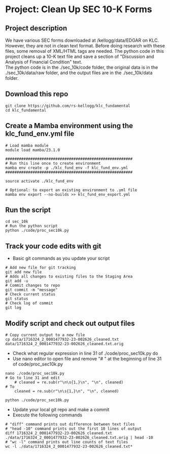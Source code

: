 # Project: Clean Up SEC 10-K Forms 

## Project description
We have various SEC forms downloaded at /kellogg/data/EDGAR on KLC. However, they are not in clean text format. Before doing research with these files, some removal of XML/HTML tags are needed. The python code in this project cleans up a 10-K text file and save a section of "Discussion and Analysis of Financial Condition" text.  
The python code is in the ./sec_10k/code folder, the original data is in the ./sec_10k/data/raw folder, and the output files are in the ./sec_10k/data folder.


## Download this repo
```
git clone https://github.com/rs-kellogg/klc_fundamental
cd klc_fundamental
```

## Create a Mamba environment using the klc_fund_env.yml file
```
# Load mamba module
module load mamba/23.1.0

########################################################
# Run this line once to create environment 
mamba env create -p ./klc_fund_env -f klc_fund_env.yml 
########################################################

source activate ./klc_fund_env

# Optional: to export an existing environment to .yml file
mamba env export --no-builds >> klc_fund_env_export.yml
```

## Run the script
```
cd sec_10k
# Run the python script
python ./code/proc_sec10k.py
```

## Track your code edits with git
- Basic git commands as you update your script
```
# Add new file for git tracking
git add new file
# Adds all changes to existing files to the Staging Area
git add -u
# Commit changes to repo
git commit -m "message"
# Check current status
git status
# Check log of commit
git log
```

## Modify script and check out output files
```
# Copy current output to a new file
cp data/1716324_2_0001477932-23-002626_cleaned.txt data/1716324_2_0001477932-23-002626_cleaned.txt.orig
```
- Check what regular expression in line 31 of ./code/proc_sec10k.py do
- Use nano editor to open file and remove "# " at the beginning of line 31 of code/proc_sec10k.py 
```
nano ./code/proc_sec10k.py
# Go to line 31 and edit
    # cleaned = re.sub(r"\n\s{1,}\n", "\n", cleaned)
# To
    cleaned = re.sub(r"\n\s{1,}\n", "\n", cleaned)
```
```
python ./code/proc_sec10k.py
```
- Update your local git repo and make a commit
- Execute the following commands
```
# "diff" command prints out difference between text files
# "head -10" command prints out the first 10 lines of output
diff 1716324_2_0001477932-23-002626_cleaned.txt ./data/1716324_2_0001477932-23-002626_cleaned.txt.orig | head -10
# "wc -l" command prints out line counts of text files
wc -l ./data/1716324_2_0001477932-23-002626_cleaned.txt*
```
